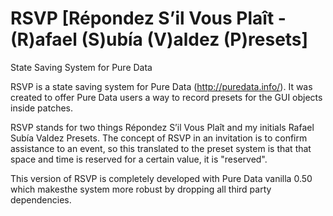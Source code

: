 # RSVP [Répondez S’il Vous Plaît - (R)afael (S)ubía (V)aldez (P)resets] 
State Saving System for Pure Data

RSVP is a state saving system for Pure Data (http://puredata.info/). It was created to offer Pure Data users a way to record presets for the GUI objects inside patches.

RSVP stands for two things Répondez S’il Vous Plaît and my initials Rafael Subía Valdez Presets. The concept of RSVP in an invitation is to confirm assistance to an event, so this translated to the preset system is that that space and time is reserved for a certain value, it is "reserved".

This version of RSVP is completely developed with Pure Data vanilla 0.50 which makesthe system more robust by dropping all third party dependencies.
